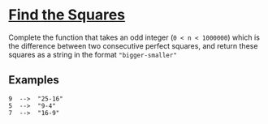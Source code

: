 # [Find the Squares](https://www.codewars.com/kata/find-the-squares "https://www.codewars.com/kata/60908bc1d5811f0025474291")

Complete the function that takes an odd integer (`0 < n < 1000000`) which is the difference between two consecutive perfect squares, and return these squares as a string in the format `"bigger-smaller"`

## Examples

```
9  -->  "25-16"
5  -->  "9-4"
7  -->  "16-9"
```